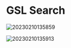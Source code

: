 # GSL Search


![20230210135859](https://user-images.githubusercontent.com/75996200/218098435-d2eb570f-06cb-4f0a-a040-1a9f5301e3ca.png)

![20230210135913](https://user-images.githubusercontent.com/75996200/218098448-1862dbae-652c-408a-8aef-0e93a6bf0634.png)

